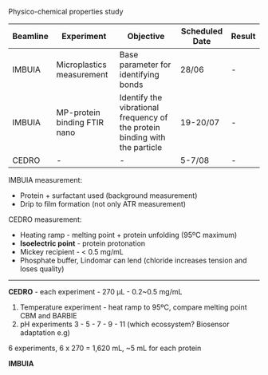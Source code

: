 Physico-chemical properties study

| Beamline | Experiment | Objective | Scheduled Date | Result |
|----------|------------|-----------|----------------|--------|
| IMBUIA | Microplastics measurement | Base parameter for identifying bonds | 28/06 | - |
| IMBUIA | MP-protein binding FTIR nano | Identify the vibrational frequency of the protein binding with the particle | 19-20/07 | - |
| CEDRO | - | - | 5-7/08 | - |

IMBUIA measurement:
- Protein + surfactant used (background measurement)
- Drip to film formation (not only ATR measurement)

CEDRO measurement:
- Heating ramp - melting point + protein unfolding (95ºC maximum)
- **Isoelectric point** - protein protonation
- Mickey recipient - < 0.5 mg/mL
- Phosphate buffer, Lindomar can lend (chloride increases tension and loses quality)

---

**CEDRO** - each experiment - 270 µL - 0.2~0.5 mg/mL

1. Temperature experiment - heat ramp to 95ºC, compare melting point CBM and BARBIE
2. pH experiments 3 - 5 - 7 - 9 - 11 (which ecossystem? Biosensor adaptation e.g)

6 experiments, 6 x 270 = 1,620 mL, ~5 mL for each protein

**IMBUIA**

